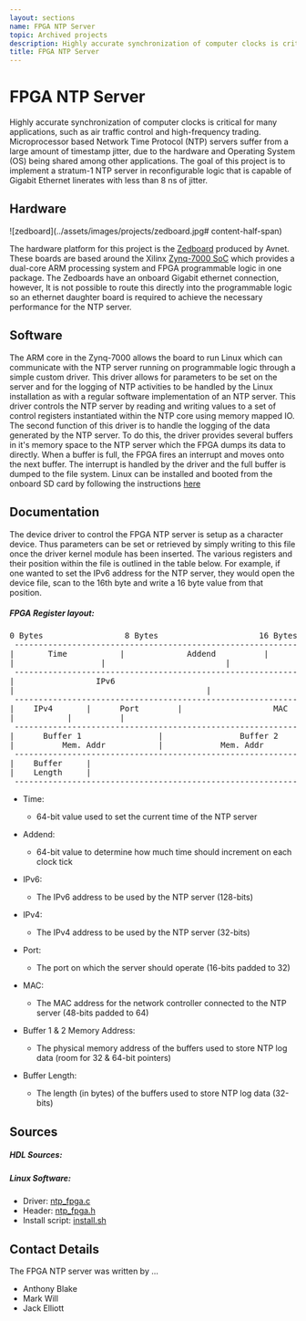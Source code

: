 ```yaml
---
layout: sections
name: FPGA NTP Server
topic: Archived projects
description: Highly accurate synchronization of computer clocks is critical for many applications, such as air traffic control and high-frequency trading.
title: FPGA NTP Server
---
```


# FPGA NTP Server

Highly accurate synchronization of computer clocks is critical for many applications, such as air traffic control and high-frequency trading. Microprocessor based Network Time Protocol (NTP) servers suffer from a large amount of timestamp jitter, due to the hardware and Operating System (OS) being shared among other applications. The goal of this project is to implement a stratum-1 NTP server in reconfigurable logic that is capable of Gigabit Ethernet linerates with less than 8 ns of jitter.

## Hardware

![zedboard](../assets/images/projects/zedboard.jpg# content-half-span)

The hardware platform for this project is the [Zedboard](http://www.zedboard.org/) produced by Avnet. These boards are based around the Xilinx [Zynq-7000 SoC](http://www.xilinx.com/products/silicon-devices/soc/zynq-7000/index.html) which provides a dual-core ARM processing system and FPGA programmable logic in one package. The Zedboards have an onboard Gigabit ethernet connection, however, It is not possible to route this directly into the programmable logic so an ethernet daughter board is required to achieve the necessary performance for the NTP server.

## Software

The ARM core in the Zynq-7000 allows the board to run Linux which can communicate with the NTP server running on programmable logic through a simple custom driver. This driver allows for parameters to be set on the server and for the logging of NTP activities to be handled by the Linux installation as with a regular software implementation of an NTP server. This driver controls the NTP server by reading and writing values to a set of control registers instantiated within the NTP core using memory mapped IO. The second function of this driver is to handle the logging of the data generated by the NTP server. To do this, the driver provides several buffers in it's memory space to the NTP server which the FPGA dumps its data to directly. When a buffer is full, the FPGA fires an interrupt and moves onto the next buffer. The interrupt is handled by the driver and the full buffer is dumped to the file system. Linux can be installed and booted from the onboard SD card by following the instructions [here](http://wiki.analog.com/resources/tools-software/linux-drivers/platforms/zynq)

## Documentation

The device driver to control the FPGA NTP server is setup as a character device. Thus parameters can be set or retrieved by simply writing to this file once the driver kernel module has been inserted. The various registers and their position within the file is outlined in the table below. For example, if one wanted to set the IPv6 address for the NTP server, they would open the device file, scan to the 16th byte and write a 16 byte value from that position.

##### FPGA Register layout:

<pre>0 Bytes				 8 Bytes			         16 Bytes
 ----------------------------------------------------------------------------
|		Time		   |		     Addend		     |
|				   |					     |
 ----------------------------------------------------------------------------
| 	   		   	  IPv6	                                     |
|				   					     |
 ----------------------------------------------------------------------------
|    IPv4       |      Port        |                   MAC                   |
|	        |		   |       	                             |
 ----------------------------------------------------------------------------
| 	   Buffer 1                |	            Buffer 2                 |
|          Mem. Addr	 	   |		    Mem. Addr                |
 ----------------------------------------------------------------------------
|    Buffer     |                                                            |
|    Length     |                                                            |
 ----------------------------------------------------------------------------
</pre>

*   Time:
    *   64-bit value used to set the current time of the NTP server

*   Addend:
    *   64-bit value to determine how much time should increment on each clock tick

*   IPv6:
    *   The IPv6 address to be used by the NTP server (128-bits)

*   IPv4:
    *   The IPv4 address to be used by the NTP server (32-bits)

*   Port:
    *   The port on which the server should operate (16-bits padded to 32)

*   MAC:
    *   The MAC address for the network controller connected to the NTP server (48-bits padded to 64)

*   Buffer 1 & 2 Memory Address:
    *   The physical memory address of the buffers used to store NTP log data (room for 32 & 64-bit pointers)

*   Buffer Length:
    *   The length (in bytes) of the buffers used to store NTP log data (32-bits)

## Sources

##### HDL Sources:

##### Linux Software:

*   Driver: [ntp_fpga.c](../downloads/ntp_fpga.c)
*   Header: [ntp_fpga.h](../downloads/ntp_fpga.h)
*   Install script: [install.sh](../downloads/install.sh)

## Contact Details

The FPGA NTP server was written by ...

*   Anthony Blake
*   Mark Will
*   Jack Elliott